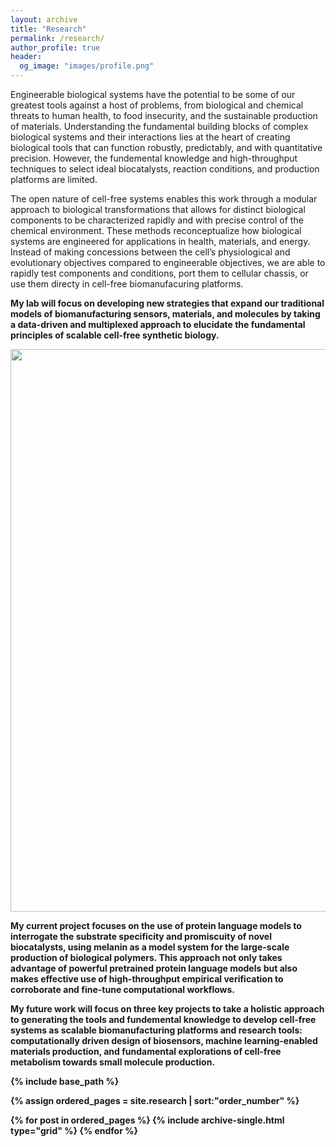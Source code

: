 ```yaml
---
layout: archive
title: "Research"
permalink: /research/
author_profile: true
header:
  og_image: "images/profile.png"
---
```

Engineerable biological systems have the potential to be some of our greatest tools against a host of problems, from biological and chemical threats to human health, to food insecurity, and the sustainable production of materials. Understanding the fundamental building blocks of complex biological systems and their interactions lies at the heart of creating biological tools that can function robustly, predictably, and with quantitative precision. However, the fundemental knowledge and high-throughput techniques to select ideal biocatalysts, reaction conditions, and production platforms are limited.

The open nature of cell-free systems enables this work through a modular approach to biological transformations that allows for distinct biological components to be characterized rapidly and with precise control of the chemical environment. These methods reconceptualize how biological systems are engineered for applications in health, materials, and energy. Instead of making concessions between the cell’s physiological and evolutionary objectives compared to engineerable objectives, we are able to rapidly test components and conditions, port them to cellular chassis, or use them directy in cell-free biomanufacuring platforms. 

<b>My lab will focus on developing new strategies that expand our traditional models of biomanufacturing sensors, materials, and molecules by taking a data-driven and multiplexed approach to elucidate the fundamental principles of scalable cell-free synthetic biology.<b>

<p align='center'>
<img src='/images/Current_work_melanin.png' width='900'>
</p>

My current project focuses on the use of protein language models to interrogate the substrate specificity and promiscuity of novel biocatalysts, using melanin as a model system for the large-scale production of biological polymers. This approach not only takes advantage of powerful pretrained protein language models but also makes effective use of high-throughput empirical verification to corroborate and fine-tune computational workflows.  


My future work will focus on three key projects to take a holistic approach to generating the tools and fundemental knowledge to develop cell-free systems as scalable biomanufacturing platforms and research tools: computationally driven design of biosensors, machine learning-enabled materials production, and fundamental explorations of cell-free metabolism towards small molecule production. 

<nbsp>

{% include base_path %}

{% assign ordered_pages = site.research | sort:"order_number" %}

{% for post in ordered_pages %} {% include archive-single.html type="grid" %} {% endfor %}